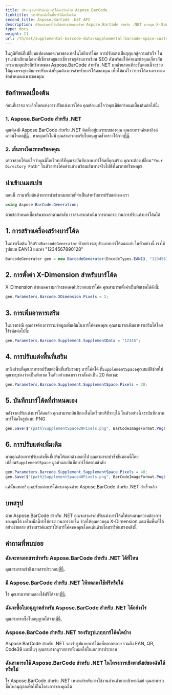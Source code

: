 ```yaml
---
title: ปรับปรุงการปรับแต่งบาร์โค้ดเสริมด้วย Aspose.BarCode
linktitle: การปรับแต่งพื้นที่บาร์โค้ดเพิ่มเติม
second_title: Aspose.BarCode .NET API
description: ปรับแต่งบาร์โค้ดได้อย่างง่ายดายด้วย Aspose.BarCode สำหรับ .NET ควบคุม X-Dimension และพื้นที่เสริม ลองทดลองใช้ฟรี!
type: docs
weight: 11
url: /th/net/supplemental-barcode-data/supplemental-barcode-space-customization/
---
```


ในภูมิทัศน์ที่เปลี่ยนแปลงตลอดเวลาของเทคโนโลยีบาร์โค้ด การปรับแต่งเป็นกุญแจสู่ความสำเร็จ ในฐานะนักเขียนเนื้อหาที่เชี่ยวชาญและเชี่ยวชาญด้านการเขียน SEO ฉันพร้อมให้คำแนะนำคุณเกี่ยวกับการควบคุมประสิทธิภาพของ Aspose.BarCode สำหรับ .NET บทช่วยสอนทีละขั้นตอนนี้จะช่วยให้คุณบรรลุระดับการปรับแต่งที่คุณต้องการสำหรับบาร์โค้ดของคุณ เพื่อให้แน่ใจว่าบาร์โค้ดจะตรงตามข้อกำหนดเฉพาะของคุณ

## ข้อกำหนดเบื้องต้น

ก่อนที่เราจะเจาะลึกโลกแห่งการปรับแต่งบาร์โค้ด คุณต้องแน่ใจว่าคุณมีข้อกำหนดเบื้องต้นต่อไปนี้:

### 1. Aspose.BarCode สำหรับ .NET

 คุณต้องมี Aspose.BarCode สำหรับ .NET ติดตั้งอยู่บนระบบของคุณ คุณสามารถค้นหาลิงค์ดาวน์โหลด[ที่นี่](https://releases.aspose.com/barcode/net/) . หากคุณยังไม่มี คุณสามารถขอรับใบอนุญาตชั่วคราวได้จาก[ที่นี่](https://purchase.aspose.com/temporary-license/).

### 2. เส้นทางไดเรกทอรีของคุณ

ตรวจสอบให้แน่ใจว่าคุณมีไดเร็กทอรีที่คุณจะบันทึกภาพบาร์โค้ดที่คุณสร้าง คุณจะต้องเปลี่ยน`"Your Directory Path"` ในตัวอย่างโค้ดด้านล่างพร้อมเส้นทางจริงไปยังไดเรกทอรีของคุณ

## นำเข้าเนมสเปซ

ตอนนี้ เรามาเริ่มต้นด้วยการนำเข้าเนมสเปซที่จำเป็นสำหรับการปรับแต่งของเรา

```csharp
using Aspose.BarCode.Generation;
```

ด้วยข้อกำหนดเบื้องต้นของเราตามลำดับ เราสามารถดำเนินการตามกระบวนการปรับแต่งบาร์โค้ดได้

## 1. การสร้างเครื่องสร้างบาร์โค้ด

 ในการเริ่มต้น ให้สร้าง`BarcodeGenerator` ตัวอย่างระบุประเภทบาร์โค้ดและค่า ในตัวอย่างนี้ เราใช้รูปแบบ EAN13 และค่า "1234567890128"

```csharp
BarcodeGenerator gen = new BarcodeGenerator(EncodeTypes.EAN13, "1234567890128");
```

## 2. การตั้งค่า X-Dimension สำหรับบาร์โค้ด

X-Dimension กำหนดความกว้างขององค์ประกอบบาร์โค้ด คุณสามารถตั้งค่าเป็นพิกเซลได้ดังนี้:

```csharp
gen.Parameters.Barcode.XDimension.Pixels = 2;
```

## 3. การเพิ่มอาหารเสริม

ในบางกรณี คุณอาจต้องการรวมข้อมูลเพิ่มเติมในบาร์โค้ดของคุณ คุณสามารถเพิ่มอาหารเสริมได้โดยใช้รหัสต่อไปนี้:

```csharp
gen.Parameters.Barcode.Supplement.SupplementData = "12345";
```

## 4. การปรับแต่งพื้นที่เสริม

 มาถึงส่วนที่คุณสามารถปรับแต่งพื้นที่เสริมรอบๆ บาร์โค้ดได้ ที่`SupplementSpace`คุณสมบัติช่วยให้คุณระบุช่องว่างเป็นพิกเซล ในตัวอย่างของเรา เราตั้งค่าเป็น 20 พิกเซล:

```csharp
gen.Parameters.Barcode.Supplement.SupplementSpace.Pixels = 20;
```

## 5. บันทึกบาร์โค้ดที่กำหนดเอง

หลังจากปรับแต่งบาร์โค้ดแล้ว คุณสามารถบันทึกลงในไดเร็กทอรีที่ระบุได้ ในตัวอย่างนี้ เราบันทึกภาพบาร์โค้ดในรูปแบบ PNG

```csharp
gen.Save($"{path}SupplementSpace20Pixels.png", BarCodeImageFormat.Png);
```

## 6. การปรับแต่งเพิ่มเติม

 หากคุณต้องการปรับแต่งพื้นที่เสริมให้แตกต่างออกไป คุณสามารถทำซ้ำขั้นตอนนี้โดยเปลี่ยน`SupplementSpace` มูลค่าและบันทึกบาร์โค้ดตามลำดับ

```csharp
gen.Parameters.Barcode.Supplement.SupplementSpace.Pixels = 40;
gen.Save($"{path}SupplementSpace40Pixels.png", BarCodeImageFormat.Png);
```

แค่นั้นแหละ! คุณปรับแต่งบาร์โค้ดของคุณด้วย Aspose.BarCode สำหรับ .NET สำเร็จแล้ว

## บทสรุป

ด้วย Aspose.BarCode สำหรับ .NET คุณจะสามารถปรับแต่งบาร์โค้ดให้ตรงตามความต้องการของคุณได้ เครื่องมือนี้ทำให้กระบวนการง่ายขึ้น ช่วยให้คุณควบคุม X-Dimension และเพิ่มพื้นที่ได้อย่างง่ายดาย สร้างสรรค์และทำให้บาร์โค้ดของคุณโดดเด่นด้วยไลบรารีอันทรงพลังนี้

## คำถามที่พบบ่อย

### ฉันจะหาเอกสารสำหรับ Aspose.BarCode สำหรับ .NET ได้ที่ไหน
 คุณสามารถเข้าถึงเอกสารประกอบ[ที่นี่](https://reference.aspose.com/barcode/net/).

### มี Aspose.BarCode สำหรับ .NET ให้ทดลองใช้ฟรีหรือไม่
 ใช่ คุณสามารถทดลองใช้ฟรีได้จาก[ที่นี่](https://releases.aspose.com/).

### ฉันจะซื้อใบอนุญาตสำหรับ Aspose.BarCode สำหรับ .NET ได้อย่างไร
 คุณสามารถซื้อใบอนุญาตได้จาก[ที่นี่](https://purchase.aspose.com/buy).

### Aspose.BarCode สำหรับ .NET รองรับรูปแบบบาร์โค้ดใดบ้าง
Aspose.BarCode สำหรับ .NET รองรับรูปแบบบาร์โค้ดที่หลากหลาย รวมถึง EAN, QR, Code39 และอื่นๆ คุณสามารถดูรายการทั้งหมดได้ในเอกสารประกอบ

### ฉันสามารถใช้ Aspose.BarCode สำหรับ .NET ในโครงการเชิงพาณิชย์ของฉันได้หรือไม่
ใช่ Aspose.BarCode สำหรับ .NET เหมาะสำหรับการใช้งานส่วนตัวและเชิงพาณิชย์ คุณสามารถซื้อใบอนุญาตเพื่อใช้ในโครงการของคุณได้